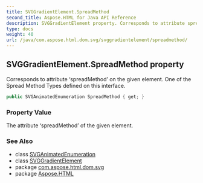 ```yaml
---
title: SVGGradientElement.SpreadMethod
second_title: Aspose.HTML for Java API Reference
description: SVGGradientElement property. Corresponds to attribute spreadMethod on the given element. One of the Spread Method Types defined on this interface
type: docs
weight: 40
url: /java/com.aspose.html.dom.svg/svggradientelement/spreadmethod/
---
```

## SVGGradientElement.SpreadMethod property

Corresponds to attribute ‘spreadMethod’ on the given element. One of the Spread Method Types defined on this interface.

```java
public SVGAnimatedEnumeration SpreadMethod { get; }
```

### Property Value

The attribute ‘spreadMethod’ of the given element.

### See Also

* class [SVGAnimatedEnumeration](../../../com.aspose.html.dom.svg.datatypes/svganimatedenumeration/)
* class [SVGGradientElement](../)
* package [com.aspose.html.dom.svg](../../svggradientelement/)
* package [Aspose.HTML](../../../)

